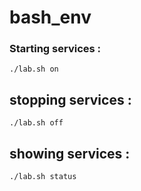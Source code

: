 # bash_env

### Starting services :
``./lab.sh on``
## stopping services :
``./lab.sh off``
## showing services :
``./lab.sh status``
